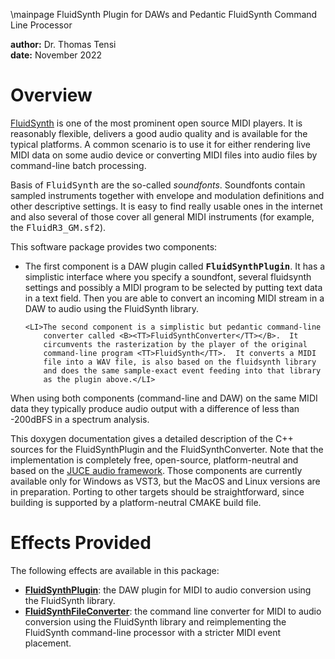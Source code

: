 \mainpage FluidSynth Plugin for DAWs and Pedantic FluidSynth Command Line Processor
<DIV>
    <B>author:</B> Dr. Thomas Tensi<BR>
    <B>date:</B> November 2022
</DIV>

<H1>Overview</H1>

<U><A HREF="https://www.fluidsynth.org">FluidSynth</A></U> is one of
the most prominent open source MIDI players.  It is reasonably
flexible, delivers a good audio quality and is available for the
typical platforms.  A common scenario is to use it for either
rendering live MIDI data on some audio device or converting MIDI files
into audio files by command-line batch processing.

Basis of <TT>FluidSynth</TT> are the so-called *soundfonts*.
Soundfonts contain sampled instruments together with envelope and
modulation definitions and other descriptive settings.  It is easy to
find really usable ones in the internet and also several of those
cover all general MIDI instruments (for example, the
<TT>FluidR3_GM.sf2</TT>).

This software package provides two components:
<UL>
    <LI>The first component is a DAW plugin called
        <B><TT>FluidSynthPlugin</TT></B>.  It has a simplistic
        interface where you specify a soundfont, several fluidsynth
        settings and possibly a MIDI program to be selected by putting
        text data in a text field.  Then you are able to convert an
        incoming MIDI stream in a DAW to audio using the FluidSynth
        library.</LI>

    <LI>The second component is a simplistic but pedantic command-line
        converter called <B><TT>FluidSynthConverter</TT></B>.  It
        circumvents the rasterization by the player of the original
        command-line program <TT>FluidSynth</TT>.  It converts a MIDI
        file into a WAV file, is also based on the fluidsynth library
        and does the same sample-exact event feeding into that library
        as the plugin above.</LI>
</UL>

When using both components (command-line and DAW) on the same MIDI
data they typically produce audio output with a difference of less
than -200dBFS in a spectrum analysis.

This doxygen documentation gives a detailed description of the C++
sources for the FluidSynthPlugin and the FluidSynthConverter.  Note
that the implementation is completely free, open-source,
platform-neutral and based on the <U><A HREF="https://juce.com">JUCE
audio framework</A></U>.  Those components are currently available
only for Windows as VST3, but the MacOS and Linux versions are in
preparation.  Porting to other targets should be straightforward,
since building is supported by a platform-neutral CMAKE build file.

<H1>Effects Provided</H1>

The following effects are available in this package:
<UL>

  <LI><A HREF="namespace_main_1_1_fluid_synth_plugin.html">
      <B>FluidSynthPlugin</B></A>: the DAW plugin for MIDI to audio
      conversion using the FluidSynth library.</LI>

  <LI><A HREF="namespace_main_1_1_fluid_synth_file_converter.html">
      <B>FluidSynthFileConverter</B></A>: the command line converter
      for MIDI to audio conversion using the FluidSynth library and
      reimplementing the FluidSynth command-line processor with a
      stricter MIDI event placement.</LI>

</UL>
